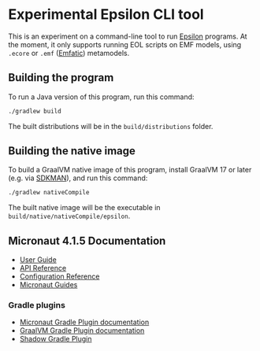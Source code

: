 # Experimental Epsilon CLI tool

This is an experiment on a command-line tool to run [Epsilon](http://eclipse.org/epsilon) programs.
At the moment, it only supports running EOL scripts on EMF models, using `.ecore` or `.emf` ([Emfatic](https://eclipse.dev/emfatic/)) metamodels.

## Building the program

To run a Java version of this program, run this command:

```sh
./gradlew build
```

The built distributions will be in the `build/distributions` folder.

## Building the native image

To build a GraalVM native image of this program, install GraalVM 17 or later (e.g. via [SDKMAN](https://sdkman.io/)), and run this command:

```sh
./gradlew nativeCompile
```

The built native image will be the executable in `build/native/nativeCompile/epsilon`.

## Micronaut 4.1.5 Documentation

- [User Guide](https://docs.micronaut.io/4.1.5/guide/index.html)
- [API Reference](https://docs.micronaut.io/4.1.5/api/index.html)
- [Configuration Reference](https://docs.micronaut.io/4.1.5/guide/configurationreference.html)
- [Micronaut Guides](https://guides.micronaut.io/index.html)

### Gradle plugins

- [Micronaut Gradle Plugin documentation](https://micronaut-projects.github.io/micronaut-gradle-plugin/latest/)
- [GraalVM Gradle Plugin documentation](https://graalvm.github.io/native-build-tools/latest/gradle-plugin.html)
- [Shadow Gradle Plugin](https://plugins.gradle.org/plugin/com.github.johnrengelman.shadow)
